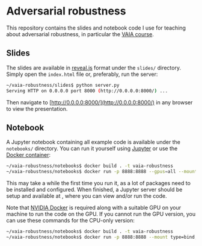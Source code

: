 # Adversarial robustness

This repository contains the slides and notebook code I use for teaching about adversarial robustness, in particular the [VAIA course](https://www.vaia.be/nl/).

## Slides

The slides are available in [reveal.js](https://revealjs.com/) format under the `slides/` directory. Simply open the `index.html` file or, preferably, run the server:

```bash
~/vaia-robustness/slides$ python server.py 
Serving HTTP on 0.0.0.0 port 8000 (http://0.0.0.0:8000/) ...
```

Then navigate to [http://0.0.0.0:8000/](http://0.0.0.0:8000/) in any browser to view the presentation.

## Notebook

A Jupyter notebook containing all example code is available under the `notebooks/` directory. You can run it yourself using [Jupyter](https://jupyter.org/) or use the [Docker container](https://www.docker.com/):

```bash
~/vaia-robustness/notebooks$ docker build . -t vaia-robustness
~/vaia-robustness/notebooks$ docker run -p 8888:8888 --gpus=all --mount type=bind,source="$(pwd)",target=/notebooks vaia-robustness
```

This may take a while the first time you run it, as a lot of packages need to be installed and configured. When finished, a Jupyter server should be setup and available at [](), where you can view and/or run the code.

Note that [NVIDIA Docker](https://github.com/NVIDIA/nvidia-docker) is required along with a suitable GPU on your machine to run the code on the GPU. If you cannot run the GPU version, you can use these commands for the CPU-only version:

```bash
~/vaia-robustness/notebooks$ docker build . -t vaia-robustness
~/vaia-robustness/notebooks$ docker run -p 8888:8888 --mount type=bind,source="$(pwd)",target=/notebooks vaia-robustness
```
